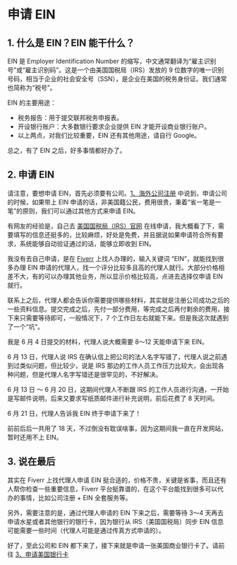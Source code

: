 # 申请 EIN

## 1. 什么是 EIN？EIN 能干什么？
EIN 是 Employer Identification Number 的缩写，中文通常翻译为“雇主识别号”或“雇主识别码”。这是一个由美国国税局（IRS）发放的 9 位数字的唯一识别号码，相当于企业的社会安全号（SSN），是企业在美国的税务身份证。我们通常也简称为“税号”。

EIN 的主要用途：
- 税务报告：用于提交联邦税务申报表。
- 开设银行账户：大多数银行要求企业提供 EIN 才能开设商业银行账户。
- 以上两点，对我们比较重要，EIN 还有其他用途，请自行 Google。

总之，有了 EIN 之后，好多事情都好办了。

## 2. 申请 EIN
请注意，要想申请 EIN，首先必须要有公司。[1、海外公司注册](./1、海外公司注册.md) 中说到，申请公司的时候，如果带上 EIN 申请的话，非美国籍公民，费用很贵，秉着“省一笔是一笔”的原则，我们可以通过其他方式来申请 EIN。

有网友的经验是，自己去 [美国国税局（IRS）官网](https://www.irs.gov/zh-hant/businesses/small-businesses-self-employed/apply-for-an-employer-identification-number-ein-online) 在线申请，我大概看了下，需要填写的信息还挺多的，比较麻烦，好处是免费，并且据说如果申请符合所有要求，系统能够自动验证通过的话，能够立即收到 EIN。

我没有去自己申请，是在 [Fiverr](https://www.fiverr.com/) 上找人办理的，输入关键词 “EIN”，就能找到很多办理 EIN 申请的代理人，找一个评分比较多且高的代理人就行。大部分价格相差不大，有的可以办理其他业务，所以显示价格比较高，点进去选择仅申请 EIN 就行。

联系上之后，代理人都会告诉你需要提供哪些材料，其实就是注册公司成功之后的一些资料信息。提交完成之后，先付一部分费用，等完成之后再付剩余的费用，接下来只需要等待即可，一般情况下，7 个工作日左右就能下来。但是我这次就遇到了一个“坑”。

我是 6 月 4 日提交的材料，代理人说大概需要 8～12 天能申请下来 EIN。

6 月 13 日，代理人说 IRS 在确认信上把公司的法人名字写错了，代理人说之前遇到过类似问题，但比较少，说是 IRS 那边的工作人员工作压力比较大，会出现各种问题，但是代理人名字写错还是很罕见的，不好解决。

6 月 13 日 ～ 6 月 20 日，这期间代理人不断跟 IRS 的工作人员进行沟通，一开始是写邮件说明，后来又要求写纸质邮件进行补充说明，前后花费了 8 天时间。

6 月 21 日，代理人告诉我 EIN 终于申请下来了！

前前后后一共用了 18 天，不过倒没有耽误啥事，因为这期间我一直在开发网站，暂时还用不上 EIN。

## 3. 说在最后
其实在 Fiverr 上找代理人申请 EIN 挺合适的，价格不贵，关键是省事，而且还有人帮你检查一些重要信息，Fiverr 平台挺靠谱的，在这个平台能找到很多可以代办的事情，比如公司注册 + EIN 全套服务等。

另外，需要注意的是，通过代理人申请的 EIN 下来之后，需要等待 3～4 天再去申请水星或者其他银行的银行卡，因为银行从 IRS（美国国税局）同步 EIN 信息可能需要一些时间（代理人可能是通过传真方式申请的）。

好了，至此公司和 EIN 都下来了，接下来就是申请一张美国商业银行卡了。请前往 [3、申请美国银行卡](./3、申请美国银行卡.md)